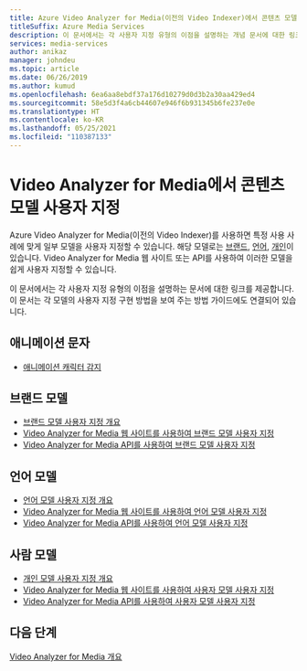 ```yaml
---
title: Azure Video Analyzer for Media(이전의 Video Indexer)에서 콘텐츠 모델 사용자 지정
titleSuffix: Azure Media Services
description: 이 문서에서는 각 사용자 지정 유형의 이점을 설명하는 개념 문서에 대한 링크를 제공합니다. 이 문서는 각 모델의 사용자 지정 구현 방법을 보여 주는 방법 가이드에도 연결되어 있습니다.
services: media-services
author: anikaz
manager: johndeu
ms.topic: article
ms.date: 06/26/2019
ms.author: kumud
ms.openlocfilehash: 6ea6aa8ebdf37a176d10279d0d3b2a30aa429ed4
ms.sourcegitcommit: 58e5d3f4a6cb44607e946f6b931345b6fe237e0e
ms.translationtype: HT
ms.contentlocale: ko-KR
ms.lasthandoff: 05/25/2021
ms.locfileid: "110387133"
---
```

# <a name="customizing-content-models-in-video-analyzer-for-media"></a>Video Analyzer for Media에서 콘텐츠 모델 사용자 지정

Azure Video Analyzer for Media(이전의 Video Indexer)를 사용하면 특정 사용 사례에 맞게 일부 모델을 사용자 지정할 수 있습니다. 해당 모델로는 [브랜드](customize-brands-model-overview.md), [언어](customize-language-model-overview.md), [개인](customize-person-model-overview.md)이 있습니다. Video Analyzer for Media 웹 사이트 또는 API를 사용하여 이러한 모델을 쉽게 사용자 지정할 수 있습니다.

이 문서에서는 각 사용자 지정 유형의 이점을 설명하는 문서에 대한 링크를 제공합니다. 이 문서는 각 모델의 사용자 지정 구현 방법을 보여 주는 방법 가이드에도 연결되어 있습니다.

## <a name="animated-characters"></a>애니메이션 문자

* [애니메이션 캐릭터 감지](animated-characters-recognition.md)

## <a name="brands-model"></a>브랜드 모델

* [브랜드 모델 사용자 지정 개요](customize-brands-model-overview.md)
* [Video Analyzer for Media 웹 사이트를 사용하여 브랜드 모델 사용자 지정](customize-brands-model-with-website.md)
* [Video Analyzer for Media API를 사용하여 브랜드 모델 사용자 지정](customize-brands-model-with-api.md)
 
## <a name="language-model"></a>언어 모델

* [언어 모델 사용자 지정 개요](customize-language-model-overview.md)
* [Video Analyzer for Media 웹 사이트를 사용하여 언어 모델 사용자 지정](customize-language-model-with-website.md)
* [Video Analyzer for Media API를 사용하여 언어 모델 사용자 지정](customize-language-model-with-api.md)
 
## <a name="person-model"></a>사람 모델

* [개인 모델 사용자 지정 개요](customize-person-model-overview.md)
* [Video Analyzer for Media 웹 사이트를 사용하여 사용자 모델 사용자 지정](customize-person-model-with-website.md)
* [Video Analyzer for Media API를 사용하여 사용자 모델 사용자 지정](customize-person-model-with-api.md)

## <a name="next-steps"></a>다음 단계

[Video Analyzer for Media 개요](video-indexer-overview.md)
